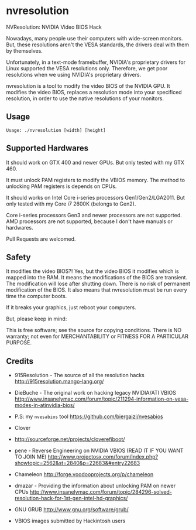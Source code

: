 nvresolution
=========

NVResolution: NVIDIA Video BIOS Hack

Nowadays, many people use their computers with wide-screen monitors.
But, these resolutions aren't the VESA standards, the drivers deal with them by themselves.

Unfortunately, in a text-mode framebuffer, NVIDIA's proprietary drivers for Linux supported the VESA resolutions only. Therefore, we get poor resolutions when we using NVIDIA's proprietary drivers.

nvresolution is a tool to modify the video BIOS of the NVIDIA GPU.
It modifies the video BIOS, replaces a resolution mode into your specificed resolution, in order to use the native resolutions of your monitors.

Usage
--------
    Usage: ./nvresolution [width] [height]

Supported Hardwares
-------------------
It should work on GTX 400 and newer GPUs. But only tested with my
GTX 460.

It must unlock PAM registers to modify the VBIOS memory. The method to unlocking
PAM registers is depends on CPUs.

It should works on Intel Core i-series processors Gen1/Gen2/LGA2011. But only tested
with my Core i7 2600K (belongs to Gen2).

Core i-series processors Gen3 and newer processors are not supported.
AMD processors are not supported, because I don't have manuals or hardwares.

Pull Requests are welcomed.

Safety
---------
It modifies the video BIOS?! Yes, but the video BIOS it modifies which is mapped into the RAM. It means the modifications of the BIOS are transient. The modification will lose after shutting down.
There is no risk of permanent modification of the BIOS. It also means that nvresolution must be run every time the computer boots.

If it breaks your graphics, just reboot your computers.

But, please keep in mind:

This is free software; see the source for copying conditions.
There is NO warranty; not even for MERCHANTABILITY or FITNESS FOR A PARTICULAR PURPOSE.

Credits
---------
* 915Resolution - The source of all the resolution hacks
  http://915resolution.mango-lang.org/

* DieBuche - The original work on hacking legacy NVIDIA/ATI VBIOS
  http://www.insanelymac.com/forum/topic/211294-information-on-vesa-modes-in-atinvidia-bios/

* P.S: my `nvesabios` tool
  https://github.com/biergaizi/nvesabios

* Clover
* http://sourceforge.net/projects/cloverefiboot/
 
* pene - Reverse Engineering on NVIDIA VBIOS (READ IT IF YOU WANT TO JOIN ME)
  http://www.projectosx.com/forum/index.php?showtopic=2562&st=2840&p=22683&#entry22683
 
* Chameleon
  http://forge.voodooprojects.org/p/chameleon

* dmazar - Providing the information about unlocking PAM on newer CPUs
  http://www.insanelymac.com/forum/topic/284296-solved-resolution-hack-for-1st-gen-intel-hd-graphics/

* GNU GRUB
  http://www.gnu.org/software/grub/

* VBIOS images submitted by Hackintosh users
